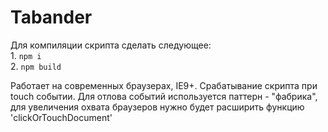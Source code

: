 # Tabander
Для компиляции скрипта сделать следующее:
<br/>1. ```npm i```
<br/>2. ```npm build```

Работает на современных браузерах, IE9+. Срабатывание скрипта при touch событии.
Для отлова событий используется паттерн - "фабрика", для увеличения охвата браузеров нужно будет расширить функцию 'clickOrTouchDocument'
